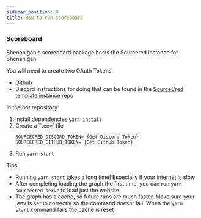 ```yaml
---
sidebar_position: 8
title: How to run scoreboard
---
```

### Scoreboard
Shenanigan's scoreboard package hosts the Sourcered instance for Shenanigan

You will need to create two OAuth Tokens:
- Github
- Discord
Instructions for doing that can be found in the [SourceCred template instance repo](https://github.com/sourcecred/template-instance#supported-plugins)

In the bot repository:

1. install dependencies
    `yarn install`
2. Create a ``.env` file
    ```
    SOURCECRED_DISCORD_TOKEN= {Get Discord Token}
    SOURCECRED_GITHUB_TOKEN= {Get Github Token}
    ```
3. Run
    `yarn start`

Tips: 
- Running `yarn start` takes a long time! Especially if your internet is slow
- After completing loading the graph the first time, you can run `yarn sourcecred serve` to load just the website
- The graph has a cache, so future runs are much faster. Make sure your .env is setup correctly so the command doesnt fail. When the `yarn start` command fails the cache is reset
